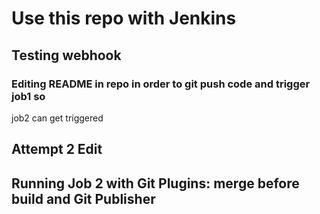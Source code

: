 # Use this repo with Jenkins

## Testing webhook

### Editing README in repo  in order to git  push code and trigger job1 so 
job2 can get triggered

## Attempt 2 Edit

## Running Job 2 with Git Plugins: merge before build and Git Publisher
